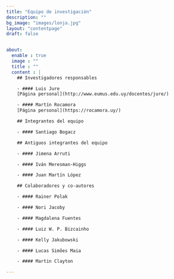 ```yaml
---
title: "Equipo de investigación"
description: ""
bg_image: "images/lonja.jpg"
layout: "contentpage"
draft: false


about:
  enable : true
  image : ""
  title : ""
  content : |
    ## Investigadores responsables

    - #### Luis Jure  
    [Página personal](http://www.eumus.edu.uy/docentes/jure/)

    - #### Martín Rocamora
    [Página personal](https://rocamora.uy/)

    ## Integrantes del equipo

    - #### Santiago Bogacz

    ## Antiguos integrantes del equipo

    - #### Jimena Arruti

    - #### Iván Meresman-Higgs

    - #### Juan Martín López

    ## Colaboradores y co-autores

    - #### Rainer Polak

    - #### Nori Jacoby

    - #### Magdalena Fuentes

    - #### Luiz W. P. Bizcainho

    - #### Kelly Jakubowski

    - #### Lucas Simões Maia

    - #### Martin Clayton

---
```


